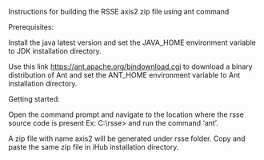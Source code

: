 Instructions for building the RSSE axis2 zip file using ant command

Prerequisites: 

Install the java latest version and set the JAVA_HOME environment variable to JDK installation directory. 

Use this link https://ant.apache.org/bindownload.cgi to download a binary distribution of Ant and set the ANT_HOME environment variable to Ant installation directory. 

Getting started: 

Open the command prompt and navigate to the location where the rsse source code is present Ex: C:\rsse> and run the command ‘ant’. 

A zip file with name axis2 will be generated under rsse folder. Copy and paste the same zip file in iHub installation directory.  
